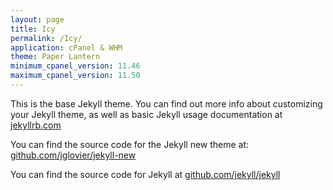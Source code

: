 ```yaml
---
layout: page
title: Icy
permalink: /Icy/
application: cPanel & WHM
theme: Paper Lantern
minimum_cpanel_version: 11.46
maximum_cpanel_version: 11.50
---
```


This is the base Jekyll theme. You can find out more info about customizing your Jekyll theme, as well as basic Jekyll usage documentation at [jekyllrb.com](http://jekyllrb.com/)

You can find the source code for the Jekyll new theme at: [github.com/jglovier/jekyll-new](https://github.com/jglovier/jekyll-new)

You can find the source code for Jekyll at [github.com/jekyll/jekyll](https://github.com/jekyll/jekyll)
